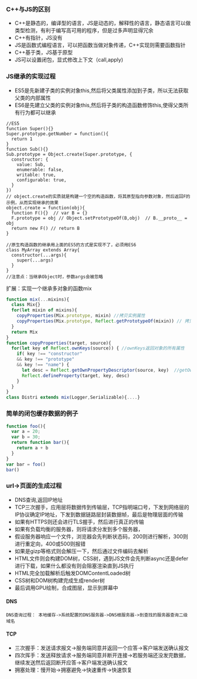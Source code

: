 ### C++与JS的区别

- C++是静态的，编译型的语言，JS是动态的，解释性的语言，静态语言可以做类型检测，有利于编写高可用的程序，但是过多声明显得冗余
- C++有指针，JS没有
- JS是函数式编程语言，可以把函数当做对象传递，C++实现则需要函数指针
- C++基于类，JS基于原型
- JS可以设置闭包，显式修改上下文（call,apply)

### JS继承的实现过程

- ES5是先新建子类的实例对象this,然后将父类属性添加到子类，所以无法获取父类的内部属性
- ES6是先建立父类的实例对象this,然后将子类的构造函数修饰this,使得父类所有行为都可以继承

```JS
//ES5
function Super(){}
Super.prototype.getNumber = function(){
  return 1
}
function Sub(){}
Sub.prototype = Object.create(Super.prototype, {
  constructor: {
    value: Sub,
    enumerable: false,
    writable: true,
    configurable: true,
  }
})
// object.create的实质就是构建一个空的构造函数，将其原型指向参数对象，然后返回F的示例，从而实现继承的效果
object.create = function(obj){
  function F(){}  // var B = {}
  F.prototype = obj // Object.setPrototypeOf(B,obj)  // B.__proto__ = obj
  return new F() // return B
}

//原生构造函数的继承用上面的ES5的方式是实现不了，必须用ES6
class MyArray extends Array{
  constructor(...args){
    super(...args)
  }
}
//注意点：当继承Object时，参数args会被忽略
```

扩展：实现一个继承多对象的函数mix

```js
function mix(...mixins){
  class Mix{}
  for(let mixin of mixins){
    copyProperties(Mix.prototype, mixin) //拷贝实例属性
    copyProperties(Mix.prototype, Reflect.getPrototypeOf(mixin)) // 拷贝原型属性
  }
  return Mix
}
function copyProperties(target, source){
  for(let key of Reflect.ownKeys(source)) { //ownKeys返回对象的所有属性
    if( key !== "constructor" 
    && key !== "prototype"
    && key !== "name") {
      let desc = Reflect.getOwnPropertyDescriptor(source, key)  //getOwnPropertyDescriptor返回对象的描述属性
      Reflect.defineProperty(target, key, desc)
    }
  }
}
class Distri extends mix(Logger,Serializable){....}
```

### 简单的闭包缓存数据的例子

```js
function foo(){
  var a = 20;
  var b = 30;
  return function bar(){
    return a + b
  }
}
var bar = foo()
bar()
```

### url->页面的生成过程

- DNS查询,返回IP地址
- TCP三次握手，应用层将数据传到传输层，TCP指明端口号，下发到网络层的IP协议确定IP地址，下发到数据链路层封装数据帧，最后是物理层面的传输
- 如果有HTTPS则还会进行TLS握手，然后进行真正的传输
- 如果有负载均衡的服务器，则将请求分发到多个服务器，
- 假设服务器响应一个文件，浏览器会先判断状态码，200则进行解析，300则进行重定向，400或500则报错
- 如果是gizp等格式则会解压一下，然后通过文件编码去解析
- HTML文件则会构建DOM树，CSS树，遇到JS文件会先判断async还是defer进行下载，如果什么都没有则会阻塞渲染直到JS执行
- HTML完全加载解析后触发DOMContentLoaded树
- CSS树和DOM树构建完成生成render树
- 最后调用GPU绘制，合成图层，显示到屏幕中

#### DNS

```DNS查询过程： 本地缓存->系统配置的DNS服务器->DNS根服务器->到查找的服务器查询二级域名```

#### TCP

- 三次握手：发送请求报文->服务端同意并返回一个应答->客户端发送确认报文
- 四次挥手：发送释放请求->服务端同意并断开连接->若服务端还没发完数据，继续发送然后返回断开应答->客户端发送确认报文
- 拥塞处理：慢开始->拥塞避免->快速重传->快速恢复